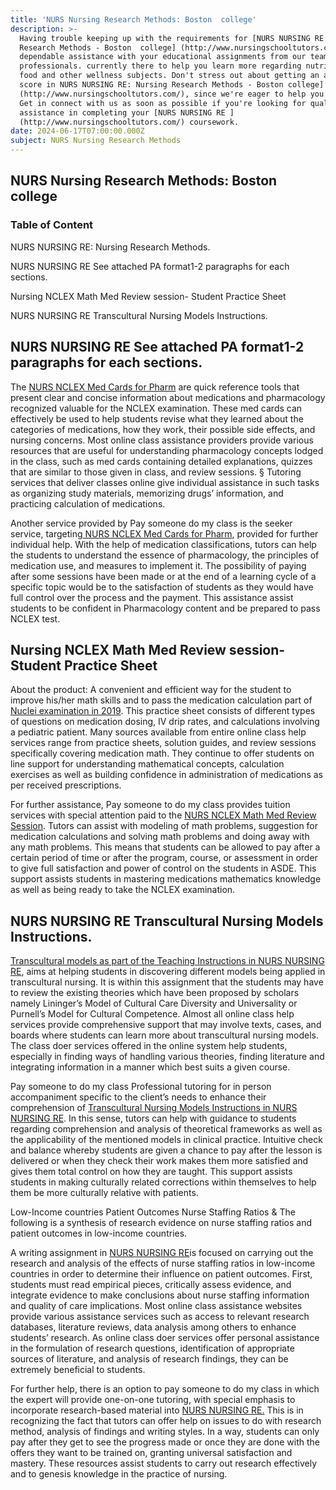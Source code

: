 ```yaml
---
title: 'NURS Nursing Research Methods: Boston  college'
description: >-
  Having trouble keeping up with the requirements for [NURS NURSING RE: Nursing
  Research Methods - Boston  college] (http://www.nursingschooltutors.com/) Get
  dependable assistance with your educational assignments from our team of
  professionals. currently there to help you learn more regarding nutritious
  food and other wellness subjects. Don't stress out about getting an acceptable
  score in NURS NURSING RE: Nursing Research Methods - Boston college]
  (http://www.nursingschooltutors.com/), since we're eager to help you flourish.
  Get in connect with us as soon as possible if you're looking for qualified
  assistance in completing your [NURS NURSING RE ]
  (http://www.nursingschooltutors.com/) coursework.
date: 2024-06-17T07:00:00.000Z
subject: NURS Nursing Research Methods
---
```


## **NURS Nursing Research Methods: Boston  college**

### Table of Content

NURS NURSING RE: Nursing Research Methods.

NURS NURSING RE See attached PA format1-2 paragraphs for each sections.

Nursing NCLEX Math Med Review session- Student Practice Sheet

NURS NURSING RE Transcultural Nursing Models Instructions.

## **NURS NURSING RE See attached PA format1-2 paragraphs for each sections.**

The [NURS NCLEX Med Cards for Pharm](https://www.bc.edu/bc-web/schools/cson.html) are quick reference tools that present clear and concise information about medications and pharmacology recognized valuable for the NCLEX examination. These med cards can effectively
be used to help students revise what they learned about the categories of medications, how they work, their possible side effects, and nursing concerns. Most online class assistance providers provide various resources that are useful for
understanding pharmacology concepts lodged in the class, such as med cards containing detailed explanations, quizzes that are similar to those given in class, and review sessions. § Tutoring services that deliver classes online
give individual assistance in such tasks as organizing study materials, memorizing drugs’ information, and practicing calculation of medications.

Another service provided by Pay someone do my class is the seeker service, targeting[ NURS NCLEX Med
Cards for Pharm](https://www.bc.edu/bc-web/schools/cson.html), provided for further individual help. With the help of medication classifications, tutors can help the students to understand the essence of pharmacology, the principles of medication use, and measures to implement it. The possibility of paying after some sessions have been made or at the end of a learning cycle of a specific topic would be
to the satisfaction of students as they would have full control over the process and the payment. This assistance assist students to be confident in Pharmacology content and be prepared to pass NCLEX test.

## **Nursing NCLEX Math Med Review session- Student Practice Sheet**

About the product: A convenient and efficient way for the student to improve his/her math skills and to pass the
medication calculation part of [Nuclei examination in 2019](https://www.bc.edu/bc-web/schools/cson.html). This practice sheet consists of different types of questions on medication dosing, IV drip rates, and calculations involving a pediatric patient. Many sources available from
entire online class help services range from practice sheets, solution guides, and review sessions specifically covering medication math. They continue to offer students on line support for understanding mathematical concepts,
calculation exercises as well as building confidence in administration of medications as per received prescriptions.

For further assistance, Pay someone to do my class provides tuition services with special attention paid to the [NURS NCLEX Math Med Review Session](https://www.bc.edu/bc-web/schools/cson.html). Tutors can assist with modeling of math problems, suggestion for medication calculations and solving math problems and doing away with any math problems. This means that students can be
allowed to pay after a certain period of time or after the program, course, or assessment in order to give full satisfaction and power of control on the students in ASDE. This support assists students in mastering medications mathematics knowledge as well as being ready to take the NCLEX examination.

## **NURS NURSING RE Transcultural Nursing Models Instructions.**

[Transcultural models as part of the Teaching Instructions in NURS NURSING RE](https://www.bc.edu/bc-web/schools/cson.html),
aims at helping students in discovering different models being applied in transcultural
nursing. It is within this assignment that the students may have to review the
existing theories which have been proposed by scholars namely Lininger’s Model
of Cultural Care Diversity and Universality or Purnell’s Model for Cultural
Competence. Almost all online class help services provide comprehensive support
that may involve texts, cases, and boards where students can learn more about
transcultural nursing models. The class doer services offered in the online
system help students, especially in finding ways of handling various theories,
finding literature and integrating information in a manner which best suits a
given course.

Pay someone to do my class Professional tutoring for in person accompaniment specific to the client’s needs to enhance
their comprehension of [Transcultural Nursing Models Instructions in NURS NURSING RE](https://www.bc.edu/bc-web/schools/cson.html).
In this sense, tutors can help with guidance to students regarding
comprehension and analysis of theoretical frameworks as well as the
applicability of the mentioned models in clinical practice. Intuitive check and
balance whereby students are given a chance to pay after the lesson is
delivered or when they check their work makes them more satisfied and gives them
total control on how they are taught. This support assists students in making
culturally related corrections within themselves to help them be more
culturally relative with patients.

Low-Income countries Patient Outcomes Nurse Staffing Ratios & The following is a synthesis of research evidence
on nurse staffing ratios and patient outcomes in low-income countries.

A writing assignment in [NURS NURSING RE](https://www.bc.edu/bc-web/schools/cson.html)is focused on carrying out the research and analysis of the effects of nurse
staffing ratios in low-income countries in order to determine their influence
on patient outcomes. First, students must read empirical pieces, critically
assess evidence, and integrate evidence to make conclusions about nurse
staffing information and quality of care implications. Most online class
assistance websites provide various assistance services such as access to
relevant research databases, literature reviews, data analysis among others to
enhance students’ research. As online class doer services offer personal
assistance in the formulation of research questions, identification of
appropriate sources of literature, and analysis of research findings, they can
be extremely beneficial to students.

For further help, there is an option to pay someone to do my class in which the expert will provide one-on-one
tutoring, with special emphasis to incorporate research-based material into [NURS NURSING
RE.](https://www.bc.edu/bc-web/schools/cson.html) This is in recognizing the fact that tutors can offer help on issues to do with research method, analysis of
findings and writing styles. In a way, students can only pay after they get to
see the progress made or once they are done with the offers they want to be
trained on, granting universal satisfaction and mastery. These resources assist
students to carry out research effectively and to genesis knowledge in the
practice of nursing.
